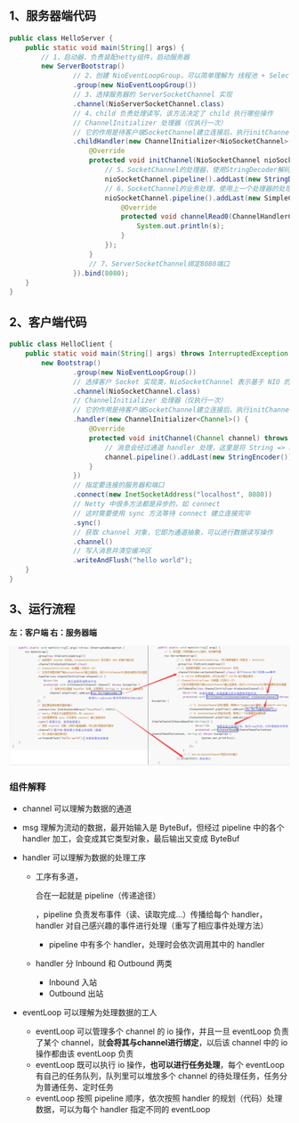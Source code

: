 ## 1、服务器端代码

```java
public class HelloServer {
    public static void main(String[] args) {
        // 1、启动器，负责装配netty组件，启动服务器
        new ServerBootstrap()
                // 2、创建 NioEventLoopGroup，可以简单理解为 线程池 + Selector
                .group(new NioEventLoopGroup())
                // 3、选择服务器的 ServerSocketChannel 实现
                .channel(NioServerSocketChannel.class)
                // 4、child 负责处理读写，该方法决定了 child 执行哪些操作
            	// ChannelInitializer 处理器（仅执行一次）
            	// 它的作用是待客户端SocketChannel建立连接后，执行initChannel以便添加更多的处理器
                .childHandler(new ChannelInitializer<NioSocketChannel>() {
                    @Override
                    protected void initChannel(NioSocketChannel nioSocketChannel) throws Exception {
                        // 5、SocketChannel的处理器，使用StringDecoder解码，ByteBuf=>String
                        nioSocketChannel.pipeline().addLast(new StringDecoder());
                        // 6、SocketChannel的业务处理，使用上一个处理器的处理结果
                        nioSocketChannel.pipeline().addLast(new SimpleChannelInboundHandler<String>() {
                            @Override
                            protected void channelRead0(ChannelHandlerContext channelHandlerContext, String s) throws Exception {
                                System.out.println(s);
                            }
                        });
                    }
                    // 7、ServerSocketChannel绑定8080端口
                }).bind(8080);
    }
}
```

## 2、客户端代码

```java
public class HelloClient {
    public static void main(String[] args) throws InterruptedException {
        new Bootstrap()
                .group(new NioEventLoopGroup())
                // 选择客户 Socket 实现类，NioSocketChannel 表示基于 NIO 的客户端实现
                .channel(NioSocketChannel.class)
                // ChannelInitializer 处理器（仅执行一次）
                // 它的作用是待客户端SocketChannel建立连接后，执行initChannel以便添加更多的处理器
                .handler(new ChannelInitializer<Channel>() {
                    @Override
                    protected void initChannel(Channel channel) throws Exception {
                        // 消息会经过通道 handler 处理，这里是将 String => ByteBuf 编码发出
                        channel.pipeline().addLast(new StringEncoder());
                    }
                })
                // 指定要连接的服务器和端口
                .connect(new InetSocketAddress("localhost", 8080))
                // Netty 中很多方法都是异步的，如 connect
                // 这时需要使用 sync 方法等待 connect 建立连接完毕
                .sync()
                // 获取 channel 对象，它即为通道抽象，可以进行数据读写操作
                .channel()
                // 写入消息并清空缓冲区
                .writeAndFlush("hello world");
    }
}
```

## 3、运行流程

**左：客户端 右：服务器端**

[![img](1HelloWorld.assets/20210420132155.png)](https://nyimapicture.oss-cn-beijing.aliyuncs.com/img/20210420132155.png)

### 组件解释

- channel 可以理解为数据的通道

- msg 理解为流动的数据，最开始输入是 ByteBuf，但经过 pipeline 中的各个 handler 加工，会变成其它类型对象，最后输出又变成 ByteBuf

- handler 可以理解为数据的处理工序

  - 工序有多道，

    合在一起就是 pipeline（传递途径）

    ，pipeline 负责发布事件（读、读取完成…）传播给每个 handler， handler 对自己感兴趣的事件进行处理（重写了相应事件处理方法）

    - pipeline 中有多个 handler，处理时会依次调用其中的 handler

  - handler 分 Inbound 和 Outbound 两类

    - Inbound 入站
    - Outbound 出站

- eventLoop 可以理解为处理数据的工人

  - eventLoop 可以管理多个 channel 的 io 操作，并且一旦 eventLoop 负责了某个 channel，就**会将其与channel进行绑定**，以后该 channel 中的 io 操作都由该 eventLoop 负责
  - eventLoop 既可以执行 io 操作，**也可以进行任务处理**，每个 eventLoop 有自己的任务队列，队列里可以堆放多个 channel 的待处理任务，任务分为普通任务、定时任务
  - eventLoop 按照 pipeline 顺序，依次按照 handler 的规划（代码）处理数据，可以为每个 handler 指定不同的 eventLoop